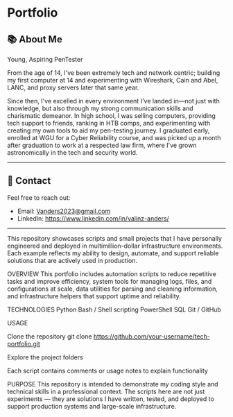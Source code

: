 # Portfolio
## 📚 About Me

Young, Aspiring PenTester

From the age of 14, I've been extremely tech and network centric; building my first computer at 14 and experimenting with Wireshark, Cain and Abel, LANC, and proxy servers later that same year.

Since then, I've excelled in every environment I've landed in—not just with knowledge, but also through my strong communication skills and charismatic demeanor. In high school, I was selling computers, providing tech support to friends, ranking in HTB comps, and experimenting with creating my own tools to aid my pen-testing journey. I graduated early, enrolled at WGU for a Cyber Reliability course, and was picked up a month after graduation to work at a respected law firm, where I've grown astronomically in the tech and security world.
 
---

## 📩 Contact

Feel free to reach out:
- Email: Vanders2023@gmail.com
- LinkedIn: https://www.linkedin.com/in/valinz-anders/

---

This repository showcases scripts and small projects that I have personally engineered and deployed in multimillion-dollar infrastructure environments. Each example reflects my ability to design, automate, and support reliable solutions that are actively used in production.

OVERVIEW
This portfolio includes automation scripts to reduce repetitive tasks and improve efficiency, system tools for managing logs, files, and configurations at scale, data utilities for parsing and cleaning information, and infrastructure helpers that support uptime and reliability.

TECHNOLOGIES
Python
Bash / Shell scripting
PowerShell
SQL
Git / GitHub

USAGE

Clone the repository
git clone https://github.com/your-username/tech-portfolio.git

Explore the project folders

Each script contains comments or usage notes to explain functionality

PURPOSE
This repository is intended to demonstrate my coding style and technical skills in a professional context. The scripts here are not just experiments — they are solutions I have written, tested, and deployed to support production systems and large-scale infrastructure.
